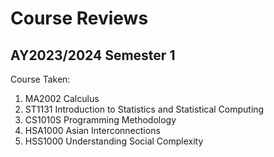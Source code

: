 # Course Reviews

## AY2023/2024 Semester 1

Course Taken:

1. MA2002 Calculus
2. ST1131 Introduction to Statistics and Statistical Computing
3. CS1010S Programming Methodology
4. HSA1000 Asian Interconnections
5. HSS1000 Understanding Social Complexity